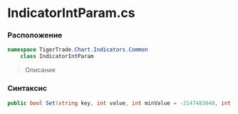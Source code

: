
# IndicatorIntParam.cs
### Расположение
```csharp
namespace TigerTrade.Chart.Indicators.Common  
    class IndicatorIntParam
```

> Описание

### Синтаксис
```csharp
public bool Set(string key, int value, int minValue = -2147483648, int maxValue = 2147483647)
```
